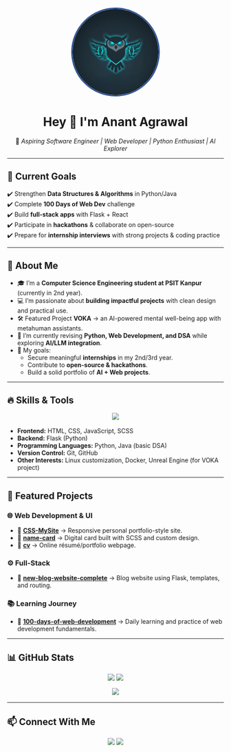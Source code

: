 <!-- Header with Photo -->
<p align="center">
  <img src="profile.png" alt="Profile Photo" width="200" height="200" style="border-radius:100%; border: 3px solid #2a5298;">
</p>

<h1 align="center">Hey 👋 I'm Anant Agrawal</h1>
<p align="center">🚀 <i>Aspiring Software Engineer | Web Developer | Python Enthusiast | AI Explorer</i></p>

---

## 🎯 Current Goals
✔️ Strengthen **Data Structures & Algorithms** in Python/Java  
✔️ Complete **100 Days of Web Dev** challenge  
✔️ Build **full-stack apps** with Flask + React  
✔️ Participate in **hackathons** & collaborate on open-source  
✔️ Prepare for **internship interviews** with strong projects & coding practice  

---

## 🌟 About Me
- 🎓 I’m a **Computer Science Engineering student at PSIT Kanpur** (currently in 2nd year).  
- 💻 I’m passionate about **building impactful projects** with clean design and practical use.  
- 🛠️ Featured Project **VOKA** → an AI-powered mental well-being app with metahuman assistants.  
- 🌱 I’m currently revising **Python, Web Development, and DSA** while exploring **AI/LLM integration**.  
- 🎯 My goals:  
  - Secure meaningful **internships** in my 2nd/3rd year.  
  - Contribute to **open-source & hackathons**.  
  - Build a solid portfolio of **AI + Web projects**.  

---

## 🔥 Skills & Tools
<p align="center">
  <img src="https://skillicons.dev/icons?i=html,css,js,python,flask,git,github,linux&perline=8" />
</p>

- **Frontend:** HTML, CSS, JavaScript, SCSS  
- **Backend:** Flask (Python)  
- **Programming Languages:** Python, Java (basic DSA)  
- **Version Control:** Git, GitHub
- **Other Interests:** Linux customization, Docker, Unreal Engine (for VOKA project)  

---

## 📂 Featured Projects

### 🌐 Web Development & UI
- 🎨 [**CSS-MySite**](https://github.com/AnantAgrawal29/CSS-MySite) → Responsive personal portfolio-style site.  
- 🪪 [**name-card**](https://github.com/AnantAgrawal29/name-card) → Digital card built with SCSS and custom design.  
- 📄 [**cv**](https://github.com/AnantAgrawal29/cv) → Online résumé/portfolio webpage.  

### ⚙️ Full-Stack
- 📝 [**new-blog-website-complete**](https://github.com/AnantAgrawal29/new-blog-website-complete) → Blog website using Flask, templates, and routing.  

### 📚 Learning Journey
- 💯 [**100-days-of-web-development**](https://github.com/AnantAgrawal29/100-days-of-web-development) → Daily learning and practice of web development fundamentals.  

---

## 📊 GitHub Stats
<p align="center">
  <img src="https://github-readme-stats.vercel.app/api?username=AnantAgrawal29&show_icons=true&theme=tokyonight&hide_border=true" height="160"/>
  <img src="https://img.shields.io/badge/Code-Streak-brightgreen?style=for-the-badge" />
</p>
<p align="center">
  <img src="https://github-readme-stats.vercel.app/api/top-langs/?username=AnantAgrawal29&layout=compact&theme=tokyonight&hide_border=true" height="160"/>
</p>

---

## 📫 Connect With Me
<p align="center">
  <a href="https://github.com/AnantAgrawal29"><img src="https://img.shields.io/badge/GitHub-000?style=for-the-badge&logo=github&logoColor=white"/></a>
  <a href="https://www.linkedin.com/in/"><img src="https://img.shields.io/badge/LinkedIn-0A66C2?style=for-the-badge&logo=linkedin&logoColor=white"/></a>
</p>
